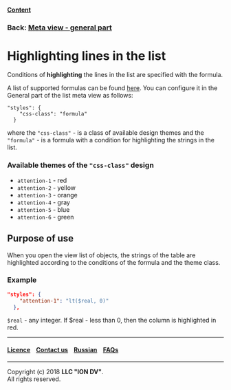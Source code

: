 #### [Content](/docs/en/index.md)

### Back: [Meta view - general part](/docs/en/2_system_description/metadata_structure/meta_view/meta_view_main.md)

# Highlighting lines in the list

Conditions of **highlighting** the lines in the list are specified with the formula.

A list of supported formulas can be found [here](/docs/en/2_system_description/metadata_structure/meta_class/atr_formula.md).
You can configure it in the General part of the list meta view as follows:

```
"styles": {
    "css-class": "formula"
  }
```

where the `"css-class"` - is a class of available design themes and the `"formula"` - is a formula with a condition for highlighting the strings in the list.

### Available themes of the `"css-class"` design

* `attention-1` - red
* `attention-2` - yellow
* `attention-3` - orange
* `attention-4` - gray
* `attention-5` - blue
* `attention-6` - green

## Purpose of use 

When you open the view list of objects, the strings of the table are highlighted according to the conditions of the formula and the theme class.

### Example

```json
"styles": {
    "attention-1": "lt($real, 0)"
  },
```

`$real` - any integer. If $real - less than 0, then the column is highlighted in red.

--------------------------------------------------------------------------  


 #### [Licence](/LICENCE.md) &ensp;  [Contact us](https://iondv.com) &ensp;  [Russian](/docs/ru/2_system_description/metadata_structure/meta_view/styles.md)   &ensp; [FAQs](/faqs.md)   <div><img src="https://mc.iondv.com/watch/local/docs/framework" style="position:absolute; left:-9999px;" height=1 width=1 alt="iondv metrics"></div>       



--------------------------------------------------------------------------  

Copyright (c) 2018 **LLC "ION DV"**.  
All rights reserved. 